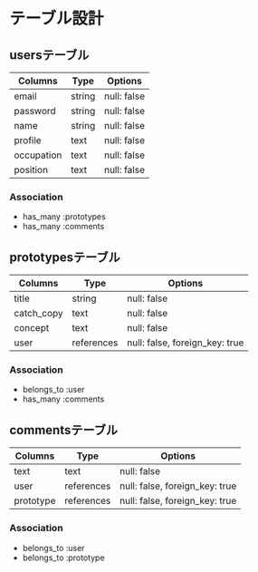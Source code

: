 # テーブル設計

## usersテーブル
| Columns    | Type   | Options     |
| ---------- | ------ | ----------- |
| email      | string | null: false |
| password   | string | null: false |
| name       | string | null: false |
| profile    | text   | null: false |
| occupation | text   | null: false |
| position   | text   | null: false |

### Association
- has_many :prototypes
- has_many :comments

## prototypesテーブル
| Columns    | Type       | Options                        |
| ---------- | ---------- | ------------------------------ |
| title      | string     | null: false                    |
| catch_copy | text       | null: false                    |
| concept    | text       | null: false                    |
| user       | references | null: false, foreign_key: true |

### Association
- belongs_to :user
- has_many :comments

## commentsテーブル
| Columns   | Type       | Options                           |
| --------- | ---------- | --------------------------------- |
| text      | text       | null: false                       |
| user      | references | null: false, foreign_key: true    |
| prototype | references | null: false, foreign_key: true    |

### Association
- belongs_to :user
- belongs_to :prototype

